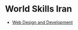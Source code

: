 # World Skills Iran

- [Web Design and Development](https://github.com/world-skills/Iran/tree/master/Web%20Design%20and%20Development)
